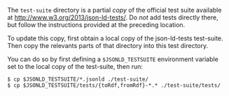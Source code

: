 The `test-suite` directory is a partial *copy* of the official test suite available at <http://www.w3.org/2013/json-ld-tests/>. Do *not* add tests directly there, but follow the instructions provided at the preceding location.

To update this copy, first obtain a local copy of the json-ld-tests test-suite. Then copy the relevants parts of that directory into this test directory.

You can do so by first defining a `$JSONLD_TESTSUITE` environment variable set to the local copy of the test-suite, then run:

    $ cp $JSONLD_TESTSUITE/*.jsonld ./test-suite/
    $ cp $JSONLD_TESTSUITE/tests/{toRdf,fromRdf}-*.* ./test-suite/tests/

